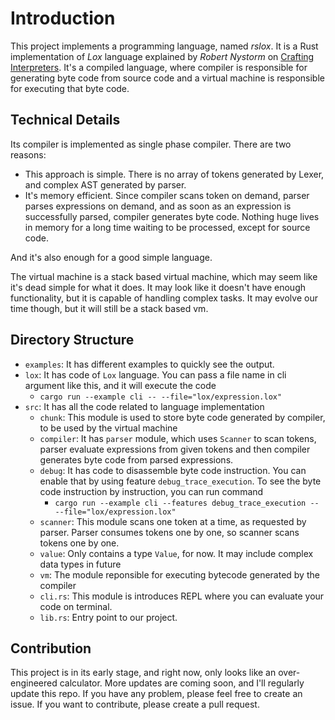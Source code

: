 # Introduction
This project implements a programming language, named *rslox*. It is a Rust implementation of *Lox* language explained by *Robert Nystorm* on [Crafting Interpreters](https://craftinginterpreters.com/). It's a compiled language, where compiler is responsible for generating byte code from source code and a virtual machine is responsible for executing that byte code. 

## Technical Details
Its compiler is implemented as single phase compiler. There are two reasons:
- This approach is simple. There is no array of tokens generated by Lexer, and complex AST generated by parser.
- It's memory efficient. Since compiler scans token on demand, parser parses expressions on demand, and as soon as an expression is successfully parsed, compiler generates byte code. Nothing huge lives in memory for a long time waiting to be processed, except for source code. 

And it's also enough for a good simple language. 

The virtual machine is a stack based virtual machine, which may seem like it's dead simple for what it does. It may look like it doesn't have enough functionality, but it is capable of handling complex tasks. It may evolve our time though, but it will still be a stack based vm. 

## Directory Structure
- `examples`: It has different examples to quickly see the output.
- `lox`: It has code of `Lox` language. You can pass a file name in cli argument like this, and it will execute the code
  - `cargo run --example cli -- --file="lox/expression.lox"`
- `src`: It has all the code related to language implementation
  - `chunk`: This module is used to store byte code generated by compiler, to be used by the virtual machine
  - `compiler`: It has `parser` module, which uses `Scanner` to scan tokens, parser evaluate expressions from given tokens and then compiler generates byte code from parsed expressions. 
  - `debug`: It has code to disassemble byte code instruction. You can enable that by using feature `debug_trace_execution`. To see the byte code instruction by instruction, you can run command
    - `cargo run --example cli --features debug_trace_execution -- --file="lox/expression.lox"` 
  - `scanner`: This module scans one token at a time, as requested by parser. Parser consumes tokens one by one, so scanner scans tokens one by one. 
  - `value`: Only contains a type `Value`, for now. It may include complex data types in future
  - `vm`: The module reponsible for executing bytecode generated by the compiler
  - `cli.rs`: This module is introduces REPL where you can evaluate your code on terminal.
  - `lib.rs`: Entry point to our project. 

## Contribution
This project is in its early stage, and right now, only looks like an over-engineered calculator. More updates are coming soon, and I'll regularly update this repo. If you have any problem, please feel free to create an issue. If you want to contribute, please create a pull request. 